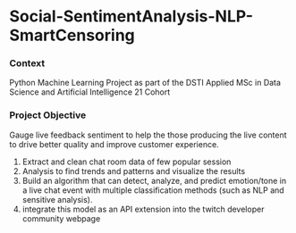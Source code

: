 # Social-SentimentAnalysis-NLP-SmartCensoring

### Context
Python Machine Learning Project as part of the DSTI Applied MSc in Data Science and Artificial Intelligence 21 Cohort

### Project Objective
Gauge live feedback sentiment to help the those producing the live content to drive better quality and improve customer experience.
1. Extract and clean chat room data of few popular session
2. Analysis to find trends and patterns and visualize the results
3. Build an algorithm that can detect, analyze, and predict emotion/tone in a live chat event with multiple classification methods (such as NLP and sensitive analysis). 
4. integrate this model as an API extension into the twitch developer community webpage
